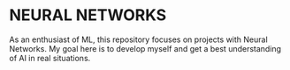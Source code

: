 # NEURAL NETWORKS
As an enthusiast of ML, this repository focuses on projects with Neural Networks. My goal here is to develop myself 
and get a best understanding of AI in real situations.
